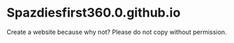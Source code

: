 # Spazdiesfirst360.0.github.io
Create a website because why not?
Please do not copy without permission.
